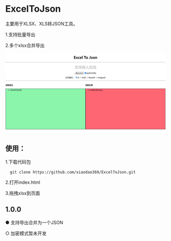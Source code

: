 # ExcelToJson
主要用于XLSX、XLS转JSON工具。

1.支持批量导出

2.多个xlsx合并导出

![image](./image/page.jpg)
   
    
    
## 使用：
   1.下载代码包
   
      git clone https://github.com/xiaodao369/ExcelToJson.git
   
   2.打开index.html
   
   3.拖拽xlsx到页面

## 1.0.0
   ● 支持导出合并为一个JSON
   
   ○ 加密模式暂未开发
